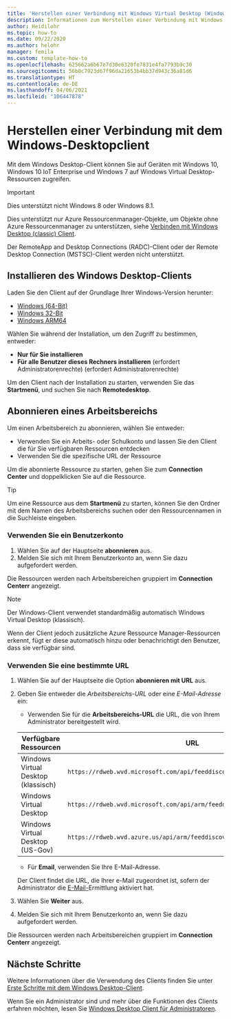 ```yaml
---
title: 'Herstellen einer Verbindung mit Windows Virtual Desktop (Windows 10 oder 7): Azure'
description: Informationen zum Herstellen einer Verbindung mit Windows Virtual Desktop mithilfe des Windows Desktop-Clients.
author: Heidilohr
ms.topic: how-to
ms.date: 09/22/2020
ms.author: helohr
manager: femila
ms.custom: template-how-to
ms.openlocfilehash: 625662a6b67e7d30e6320fe7831e4fa7793b9c30
ms.sourcegitcommit: 56b0c7923d67f96da21653b4bb37d943c36a81d6
ms.translationtype: HT
ms.contentlocale: de-DE
ms.lasthandoff: 04/06/2021
ms.locfileid: "106447878"
---
```

# <a name="connect-with-the-windows-desktop-client"></a>Herstellen einer Verbindung mit dem Windows-Desktopclient

Mit dem Windows Desktop-Client können Sie auf Geräten mit Windows 10, Windows 10 IoT Enterprise und Windows 7 auf Windows Virtual Desktop-Ressourcen zugreifen. 

> [!IMPORTANT]
> Dies unterstützt nicht Windows 8 oder Windows 8.1.
> 
> Dies unterstützt nur Azure Ressourcenmanager-Objekte, um Objekte ohne Azure Ressourcenmanager zu unterstützen, siehe [Verbinden mit Windows Desktop (classic) Client](./virtual-desktop-fall-2019/connect-windows-7-10-2019.md).
> 
> Der RemoteApp and Desktop Connections (RADC)-Client oder der Remote Desktop Connection (MSTSC)-Client werden nicht unterstützt.

## <a name="install-the-windows-desktop-client"></a>Installieren des Windows Desktop-Clients

Laden Sie den Client auf der Grundlage Ihrer Windows-Version herunter:

- [Windows (64-Bit)](https://go.microsoft.com/fwlink/?linkid=2068602)
- [Windows 32-Bit](https://go.microsoft.com/fwlink/?linkid=2098960)
- [Windows ARM64](https://go.microsoft.com/fwlink/?linkid=2098961)

Wählen Sie während der Installation, um den Zugriff zu bestimmen, entweder:

- **Nur für Sie installieren**
- **Für alle Benutzer dieses Rechners installieren** (erfordert Administratorenrechte) (erfordert Administratorenrechte)

Um den Client nach der Installation zu starten, verwenden Sie das **Startmenü**, und suchen Sie nach **Remotedesktop**.

## <a name="subscribe-to-a-workspace"></a>Abonnieren eines Arbeitsbereichs

Um einen Arbeitsbereich zu abonnieren, wählen Sie entweder:

- Verwenden Sie ein Arbeits- oder Schulkonto und lassen Sie den Client die für Sie verfügbaren Ressourcen entdecken
- Verwenden Sie die spezifische URL der Ressource

Um die abonnierte Ressource zu starten, gehen Sie zum **Connection Center** und doppelklicken Sie auf die Ressource.

> [!TIP]
> Um eine Ressource aus dem **Startmenü** zu starten, können Sie den Ordner mit dem Namen des Arbeitsbereichs suchen oder den Ressourcennamen in die Suchleiste eingeben.

### <a name="use-a-user-account"></a>Verwenden Sie ein Benutzerkonto

1. Wählen Sie auf der Hauptseite **abonnieren** aus.
1. Melden Sie sich mit Ihrem Benutzerkonto an, wenn Sie dazu aufgefordert werden.

Die Ressourcen werden nach Arbeitsbereichen gruppiert im **Connection Centerr** angezeigt.

   > [!NOTE]
   > Der Windows-Client verwendet standardmäßig automatisch Windows Virtual Desktop (klassisch). 
   > 
   > Wenn der Client jedoch zusätzliche Azure Ressource Manager-Ressourcen erkennt, fügt er diese automatisch hinzu oder benachrichtigt den Benutzer, dass sie verfügbar sind.

### <a name="use-a-specific-url"></a>Verwenden Sie eine bestimmte URL

1. Wählen Sie auf der Hauptseite die Option **abonnieren mit URL** aus.
1. Geben Sie entweder die *Arbeitsbereichs-URL* oder eine *E-Mail-Adresse* ein:
   - Verwenden Sie für die **Arbeitsbereichs-URL** die URL, die von Ihrem Administrator bereitgestellt wird.

   |Verfügbare Ressourcen|URL|
   |-|-|
   |Windows Virtual Desktop (klassisch)|`https://rdweb.wvd.microsoft.com/api/feeddiscovery/webfeeddiscovery.aspx`|
   |Windows Virtual Desktop|`https://rdweb.wvd.microsoft.com/api/arm/feeddiscovery`|
   |Windows Virtual Desktop (US-Gov)|`https://rdweb.wvd.azure.us/api/arm/feeddiscovery`|
   
   - Für **Email**, verwenden Sie Ihre E-Mail-Adresse. 
      
   Der Client findet die URL, die Ihrer e-Mail zugeordnet ist, sofern der Administrator die [E-Mail-](/windows-server/remote/remote-desktop-services/rds-email-discovery)Ermittlung aktiviert hat.

1. Wählen Sie **Weiter** aus.
1. Melden Sie sich mit Ihrem Benutzerkonto an, wenn Sie dazu aufgefordert werden.

Die Ressourcen werden nach Arbeitsbereichen gruppiert im **Connection Centerr** angezeigt.

## <a name="next-steps"></a>Nächste Schritte

Weitere Informationen über die Verwendung des Clients finden Sie unter [Erste Schritte mit dem Windows Desktop-Client](/windows-server/remote/remote-desktop-services/clients/windowsdesktop/).

Wenn Sie ein Administrator sind und mehr über die Funktionen des Clients erfahren möchten, lesen Sie [Windows Desktop Client für Administratoren](/windows-server/remote/remote-desktop-services/clients/windowsdesktop-admin).
